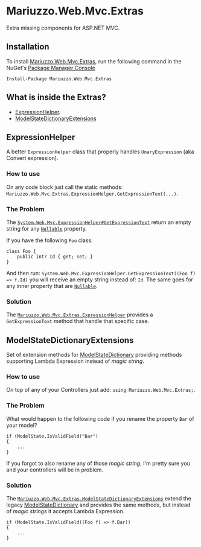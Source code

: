 Mariuzzo.Web.Mvc.Extras
=======================

Extra missing components for ASP.NET MVC.

Installation
------------

To install [Mariuzzo.Web.Mvc.Extras](http://nuget.org/packages/Mariuzzo.Web.Mvc.Extras/), run the following command in the NuGet's [Package Manager Console](http://docs.nuget.org/docs/start-here/using-the-package-manager-console)

	Install-Package Mariuzzo.Web.Mvc.Extras

What is inside the Extras?
--------------------------

 - [ExpressionHelper](#expressionhelper).
 - [ModelStateDictionaryExtensions](#modelstatedictionaryextensions)

ExpressionHelper
----------------

A better `ExpressionHelper` class that properly handles `UnaryExpression` (aka Convert expression).

### How to use ###

On any code block just call the static methods: `Mariuzzo.Web.Mvc.Extras.ExpressionHelper.GetExpressionText(...)`.

### The Problem ###

The [`System.Web.Mvc.ExpressionHelper#GetExpressionText`](http://msdn.microsoft.com/en-us/library/ee428394.aspx) return an empty string for any [`Nullable`](http://msdn.microsoft.com/en-us/library/b3h38hb0.aspx) property. 

If you have the following `Foo` class:

    class Foo {
        public int? Id { get; set; }
    }

And then run: `System.Web.Mvc.ExpressionHelper.GetExpressionText((Foo f) => f.Id)` you will receive an empty string instead of: `Id`. The same goes for any inner property that are [`Nullable`](http://msdn.microsoft.com/en-us/library/b3h38hb0.aspx).

### Solution ###

The [`Mariuzzo.Web.Mvc.Extras.ExpressionHelper`](https://github.com/rmariuzzo/Mariuzzo.Web.Mvc.Extras/blob/master/Mariuzzo.Web.Mvc.Extras/ExpressionHelper.cs) provides a `GetExpressionText` method that handle that specific case.

ModelStateDictionaryExtensions
------------------------------

Set of extension methods for [ModelStateDictionary](http://msdn.microsoft.com/en-us/library/system.web.mvc.modelstatedictionary.aspx) providing methods supporting Lambda Expression instead of _magic string_.

### How to use ###

On top of any of your Controllers just add: `using Mariuzzo.Web.Mvc.Extras;`.

### The Problem ###

What would happen to the following code if you rename the property `Bar` of your model?

	if (ModelState.IsValidField("Bar")
	{
		...
	}

If you forgot to also rename any of those _magic string_, I'm pretty sure you and your controllers will be in problem.

### Solution ###

The [`Mariuzzo.Web.Mvc.Extras.ModelStateDictionaryExtensions`](https://github.com/rmariuzzo/Mariuzzo.Web.Mvc.Extras/blob/master/Mariuzzo.Web.Mvc.Extras/ModelStateDictionaryExtensions.cs) extend the legacy [ModelStateDictionary](http://msdn.microsoft.com/en-us/library/system.web.mvc.modelstatedictionary.aspx) and provides the same methods, but instead of _magic strings_ it accepts Lambda Expression.

	if (ModelState.IsValidField((Foo f) => f.Bar))
	{
		...
	}